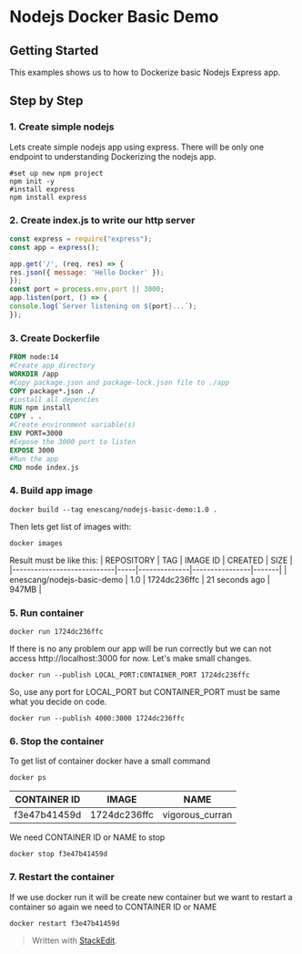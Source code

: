 #  Nodejs Docker Basic Demo
## Getting Started
This examples shows us to how to Dockerize basic Nodejs Express app. 

## Step by Step
### 1. Create simple nodejs
Lets create simple nodejs app using express. There will be only one endpoint to understanding Dockerizing the nodejs app.
```shell
#set up new npm project 
npm init -y
#install express
npm install express
 ```
### 2. Create index.js to write our http server
```js
const express = require("express");
const app = express();

app.get('/', (req, res) => {
res.json({ message: 'Hello Docker' });
});
const port = process.env.port || 3000;
app.listen(port, () => {
console.log(`Server listening on ${port}...`);
});
 ```
 ### 3. Create Dockerfile
 ```Dockerfile
 FROM node:14
 #Create app directory
WORKDIR /app
#Copy package.json and package-lock.json file to ./app
COPY package*.json ./
#install all depencies
RUN npm install
COPY . .
#Create environment variable(s)
ENV PORT=3000
#Expose the 3000 port to listen
EXPOSE 3000
#Run the app
CMD node index.js
  ```
### 4. Build app image
```shell
docker build --tag enescang/nodejs-basic-demo:1.0 .
```
Then lets get list of images with:
```shell
docker images
```
Result must be like this:
| REPOSITORY                 | TAG | IMAGE ID     | CREATED        | SIZE  |
|----------------------------|-----|--------------|----------------|-------|
| enescang/nodejs-basic-demo | 1.0 | 1724dc236ffc | 21 seconds ago | 947MB |

### 5. Run container
```shell
docker run 1724dc236ffc
```
If there is no any problem our app will be run correctly but we can not access http://localhost:3000 for now. Let's make small changes.
```shell
docker run --publish LOCAL_PORT:CONTAINER_PORT 1724dc236ffc
```
So, use any port for LOCAL_PORT but CONTAINER_PORT must be same what you decide on code.
```shell
docker run --publish 4000:3000 1724dc236ffc
```
### 6. Stop the container
To get list of container docker have a small command
```shell
docker ps
```
| CONTAINER ID | IMAGE        | NAME            |
|--------------|--------------|-----------------|
| f3e47b41459d | 1724dc236ffc | vigorous_curran |

We need CONTAINER ID or NAME to stop
```shell
docker stop f3e47b41459d
```
### 7. Restart the container
If we use docker run it will be create new container but we want to restart a container so again we need to CONTAINER ID or NAME
```shell
docker restart f3e47b41459d
```
> Written with [StackEdit](https://stackedit.io/).